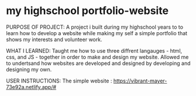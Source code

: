# my highschool portfolio-website

PURPOSE OF PROJECT: 
A project i built during my highschool years to to learn how to develop a website while making my self a simple portfolio that shows my interests and volunteer work. 

WHAT I LEARNED:
Taught me how to use three diffrent langauges - html, css, and JS - together in order to make and design my website.
Allowed me to undertsand how websites are developed and designed by developing and designing my own.

USER INSTRUCTIONS: 
The simple website : https://vibrant-mayer-73e92a.netlify.app/#
